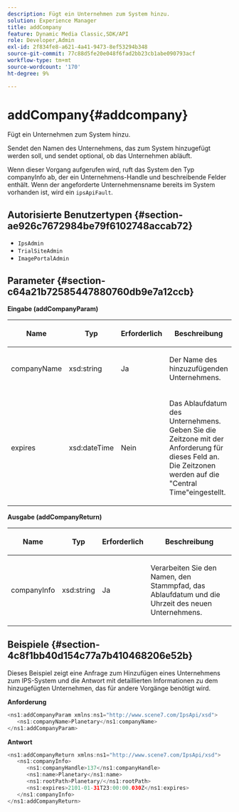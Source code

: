 ```yaml
---
description: Fügt ein Unternehmen zum System hinzu.
solution: Experience Manager
title: addCompany
feature: Dynamic Media Classic,SDK/API
role: Developer,Admin
exl-id: 2f834fe8-a621-4a41-9473-8ef53294b348
source-git-commit: 77c88d5fe20e048f6fad2bb23cb1abe090793acf
workflow-type: tm+mt
source-wordcount: '170'
ht-degree: 9%

---
```


# addCompany{#addcompany}

Fügt ein Unternehmen zum System hinzu.

Sendet den Namen des Unternehmens, das zum System hinzugefügt werden soll, und sendet optional, ob das Unternehmen abläuft.

Wenn dieser Vorgang aufgerufen wird, ruft das System den Typ companyInfo ab, der ein Unternehmens-Handle und beschreibende Felder enthält. Wenn der angeforderte Unternehmensname bereits im System vorhanden ist, wird ein `ipsApiFault`.

## Autorisierte Benutzertypen {#section-ae926c7672984be79f6102748accab72}

* `IpsAdmin`
* `TrialSiteAdmin`
* `ImagePortalAdmin`

## Parameter {#section-c64a21b72585447880760db9e7a12ccb}

**Eingabe (addCompanyParam)**

<table id="table_AA915BAD2E8E4A1B9719725994309CE8"> 
 <thead> 
  <tr> 
   <th colname="col1" class="entry"> <p>Name </p> </th> 
   <th colname="col2" class="entry"> <p>Typ </p> </th> 
   <th colname="col3" class="entry"> <p>Erforderlich </p> </th> 
   <th colname="col4" class="entry"> <p>Beschreibung </p> </th> 
  </tr> 
 </thead>
 <tbody> 
  <tr> 
   <td colname="col1"> <p><span class="codeph"> <span class="varname"> companyName</span> </span> </p> </td> 
   <td colname="col2"> <p><span class="codeph"> xsd:string</span> </p> </td> 
   <td colname="col3"> <p>Ja </p> </td> 
   <td colname="col4"> <p>Der Name des hinzuzufügenden Unternehmens. </p> </td> 
  </tr> 
  <tr> 
   <td colname="col1"> <p><span class="codeph"> <span class="varname"> expires</span> </span> </p> </td> 
   <td colname="col2"> <p><span class="codeph"> xsd:dateTime</span> </p> </td> 
   <td colname="col3"> <p>Nein </p> </td> 
   <td colname="col4"> <p>Das Ablaufdatum des Unternehmens. Geben Sie die Zeitzone mit der Anforderung für dieses Feld an. Die Zeitzonen werden auf die "Central Time"eingestellt. </p> </td> 
  </tr> 
 </tbody> 
</table>

**Ausgabe (addCompanyReturn)**

<table id="table_89EBAC0E0FB34793BD843837BB02B518"> 
 <thead> 
  <tr> 
   <th colname="col1" class="entry"> <p>Name </p> </th> 
   <th colname="col2" class="entry"> <p>Typ </p> </th> 
   <th colname="col3" class="entry"> <p>Erforderlich </p> </th> 
   <th colname="col4" class="entry"> <p>Beschreibung </p> </th> 
  </tr> 
 </thead>
 <tbody> 
  <tr> 
   <td colname="col1"> <p><span class="codeph"> <span class="varname"> companyInfo</span> </span> </p> </td> 
   <td colname="col2"> <p><span class="codeph"> xsd:string</span> </p> </td> 
   <td colname="col3"> <p>Ja </p> </td> 
   <td colname="col4"> <p>Verarbeiten Sie den Namen, den Stammpfad, das Ablaufdatum und die Uhrzeit des neuen Unternehmens. </p> </td> 
  </tr> 
 </tbody> 
</table>

## Beispiele {#section-4c8f1bb40d154c77a7b410468206e52b}

Dieses Beispiel zeigt eine Anfrage zum Hinzufügen eines Unternehmens zum IPS-System und die Antwort mit detaillierten Informationen zu dem hinzugefügten Unternehmen, das für andere Vorgänge benötigt wird.

**Anforderung**

```java
<ns1:addCompanyParam xmlns:ns1="http://www.scene7.com/IpsApi/xsd">
   <ns1:companyName>Planetary</ns1:companyName>
</ns1:addCompanyParam>
```

**Antwort**

```java
<ns1:addCompanyReturn xmlns:ns1="http://www.scene7.com/IpsApi/xsd">
   <ns1:companyInfo>
      <ns1:companyHandle>137</ns1:companyHandle>
      <ns1:name>Planetary</ns1:name>
      <ns1:rootPath>Planetary/</ns1:rootPath>
      <ns1:expires>2101-01-31T23:00:00.030Z</ns1:expires>
   </ns1:companyInfo>
</ns1:addCompanyReturn>
```
